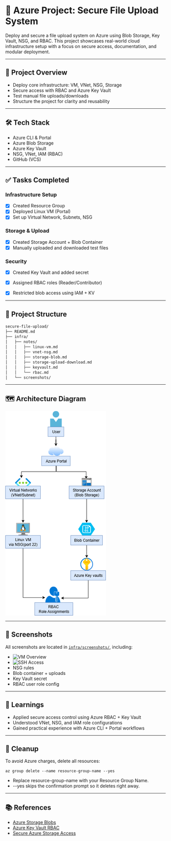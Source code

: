 # 🔐 Azure Project: Secure File Upload System

Deploy and secure a file upload system on Azure using Blob Storage, Key Vault, NSG, and RBAC. This project showcases real-world cloud infrastructure setup with a focus on secure access, documentation, and modular deployment.

---

## 📌 Project Overview

- Deploy core infrastructure: VM, VNet, NSG, Storage
- Secure access with RBAC and Azure Key Vault
- Test manual file uploads/downloads
- Structure the project for clarity and reusability

---

## 🛠️ Tech Stack

- Azure CLI & Portal
- Azure Blob Storage
- Azure Key Vault
- NSG, VNet, IAM (RBAC)
- GitHub (VCS)

---

## ✅ Tasks Completed

### Infrastructure Setup
- [x] Created Resource Group
- [x] Deployed Linux VM (Portal)
- [x] Set up Virtual Network, Subnets, NSG

### Storage & Upload
- [x] Created Storage Account + Blob Container
- [x] Manually uploaded and downloaded test files

### Security
- [x] Created Key Vault and added secret
- [x] Assigned RBAC roles (Reader/Contributor)
- [x] Restricted blob access using IAM + KV





---

## 📁 Project Structure

```plaintext
secure-file-upload/
├── README.md
├── infra/
│   ├── notes/
│   │   ├── linux-vm.md
│   │   ├── vnet-nsg.md
│   │   ├── storage-blob.md
│   │   ├── storage-upload-download.md
│   │   ├── keyvault.md
│   │   └── rbac.md
│   └── screenshots/
```



---

## 🗺️ Architecture Diagram

![Architecture Diagram](infra/screenshots/architecture-diagram.png)

--- 
## 📸 Screenshots

All screenshots are located in [`infra/screenshots/`](infra/screenshots/), including:

- ![VM Overview](../screenshots/vm-portal.png)
- ![SSH Access](../screenshots/ssh-access.png)
- NSG rules  
- Blob container + uploads  
- Key Vault secret  
- RBAC user role config

---

## 🧠 Learnings

- Applied secure access control using Azure RBAC + Key Vault
- Understood VNet, NSG, and IAM role configurations
- Gained practical experience with Azure CLI + Portal workflows

---

## 🧹 Cleanup
To avoid Azure charges, delete all resources:
```
az group delete --name resource-group-name --yes
```
- Replace resource-group-name with your Resource Group Name.
- --yes skips the confirmation prompt so it deletes right away.

---
## 📚 References

- [Azure Storage Blobs](https://learn.microsoft.com/en-us/azure/storage/blobs/)
- [Azure Key Vault RBAC](https://learn.microsoft.com/en-us/azure/key-vault/general/rbac-guide)
- [Secure Azure Storage Access](https://learn.microsoft.com/en-us/azure/storage/common/storage-auth)



